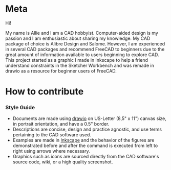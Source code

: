 # Meta

Hi!

My name is Allie and I am a CAD hobbyist. Computer-aided design is my passion and I am enthusiastic about sharing my knowledge. My CAD package of choice is Alibre Design and Salome. However, I am experienced in several CAD packages and recommend FreeCAD to beginners due to the great amount of information available to users beginning to explore CAD. This project started as a graphic I made in Inkscape to help a friend understand constraints in the Sketcher Workbench and was remade in drawio as a resource for beginner users of FreeCAD.



# How to contribute
### Style Guide
+ Documents are made using [drawio](https://www.diagrams.net/) on US-Letter (8,5" x 11") canvas size, in portrait orientation, and have a 0.5" border.
+ Descriptions are concise, design and practice agnostic, and use terms pertaining to the CAD software used.
+ Examples are made in [Inkscape](https://inkscape.org/) and the behavior of the figures are demonstrated before and after the command is executed from left to right using arrows where necessary.
+ Graphics such as icons are sourced directly from the CAD software's source code, wiki, or a high quality screenshot.